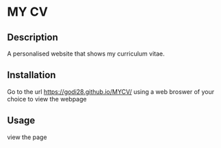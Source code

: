 # MY CV

## Description
A personalised website that shows my curriculum vitae.

## Installation
Go to the url https://godi28.github.io/MYCV/ using a web broswer of your choice to view the webpage 

## Usage
view the page 
